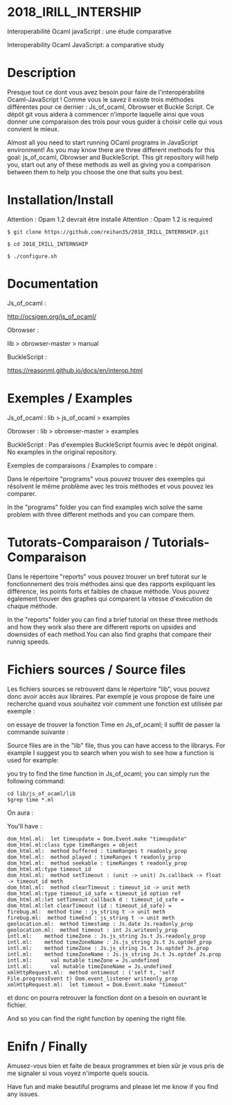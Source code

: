 # 2018_IRILL_INTERSHIP

Interoperabilité Ocaml javaScript : une étude comparative

Interoperability Ocaml JavaScript: a comparative study

# Description

Presque tout ce dont vous avez besoin pour faire de l'interopérabilité Ocaml-JavaScript !
Comme vous le savez il existe trois méthodes différentes pour ce dernier :
Js_of_ocaml, Obrowser et Buckle Script.
Ce dépôt git vous aidera à commencer n'importe laquelle ainsi que vous donner une comparaison des trois pour vous guider à choisir celle qui vous convient le mieux. 

Almost all you need to start running OCaml programs in JavaScript environment!
As you may know there are three different methods for this goal: js_of_ocaml, Obrowser and BuckleScript.
This git repository will help you, start out any of these methods as well as giving you a comparison between them to help you choose the one that suits you best.

# Installation/Install

Attention : Opam 1.2 devrait être installé
Attention : Opam 1.2 is required

```
$ git clone https://github.com/reihan35/2018_IRILL_INTERNSHIP.git

$ cd 2018_IRILL_INTERNSHIP

$ ./configure.sh

```

# Documentation

Js_of_ocaml : 

http://ocsigen.org/js_of_ocaml/

Obrowser : 

lib > obrowser-master > manual

BuckleScript : 

https://reasonml.github.io/docs/en/interop.html

# Exemples / Examples 

Js_of_ocaml :
lib > js_of_ocaml > examples


Obrowser : 
lib > obrowser-master > examples


BuckleScript :
Pas d'exemples BuckleScript fournis avec le dépôt original. 
No examples in the original repository.

Exemples de comparaisons / Examples to compare : 

Dans le répertoire "programs" vous pouvez trouver des exemples qui résolvent le même problème avec les trois méthodes et vous pouvez les comparer.

In the "programs" folder you can find examples wich solve the same problem with three different methods and you can compare them.

# Tutorats-Comparaison / Tutorials-Comparaison

Dans le répertoire "reports" vous pouvez trouver un bref tutorat sur le fonctionnement des trois méthodes ainsi que des rapports expliquant les différence, les points forts et faibles de chaque méthode. Vous pouvez également trouver des graphes qui comparent la vitesse d'exécution de chaque méthode.

In the "reports" folder you can find a brief tutorial on these three methods and how they work also there are different reports on upsides and downsides of each method.You can also find graphs that compare their runnig speeds.


# Fichiers sources / Source files 

Les fichiers sources se retrouvent dans le répertoire "lib", vous pouvez donc avoir accès aux libraires. Par exemple je vous propose de faire une recherche quand vous souhaitez voir comment une fonction est utilisée par exemple :

on essaye de trouver la fonction Time en Js_of_ocaml; il suffit de passer la commande suivante :

Source files are in the "lib" file, thus you can have access to the librarys. For example I suggest you to search when you wish to see how a function is used for example:
 
you try to find the time function in Js_of_ocaml; you can simply run the following command:

```
cd lib/js_of_ocaml/lib
$grep time *.ml

```
On aura :

You'll have : 

```
dom_html.ml:  let timeupdate = Dom.Event.make "timeupdate"
dom_html.ml:class type timeRanges = object
dom_html.ml:  method buffered : timeRanges t readonly_prop
dom_html.ml:  method played : timeRanges t readonly_prop
dom_html.ml:  method seekable : timeRanges t readonly_prop
dom_html.ml:type timeout_id
dom_html.ml:  method setTimeout : (unit -> unit) Js.callback -> float -> timeout_id meth
dom_html.ml:  method clearTimeout : timeout_id -> unit meth
dom_html.ml:type timeout_id_safe = timeout_id option ref
dom_html.ml:let setTimeout callback d : timeout_id_safe =
dom_html.ml:let clearTimeout (id : timeout_id_safe) =
firebug.ml:  method time : js_string t -> unit meth
firebug.ml:  method timeEnd : js_string t -> unit meth
geolocation.ml:  method timestamp : Js.date Js.readonly_prop
geolocation.ml:  method timeout : int Js.writeonly_prop
intl.ml:    method timeZone : Js.js_string Js.t Js.readonly_prop
intl.ml:    method timeZoneName : Js.js_string Js.t Js.optdef_prop
intl.ml:    method timeZone : Js.js_string Js.t Js.optdef Js.prop
intl.ml:    method timeZoneName : Js.js_string Js.t Js.optdef Js.prop
intl.ml:      val mutable timeZone = Js.undefined
intl.ml:      val mutable timeZoneName = Js.undefined
xmlHttpRequest.ml:  method ontimeout : ('self t, 'self File.progressEvent t) Dom.event_listener writeonly_prop
xmlHttpRequest.ml:  let timeout = Dom.Event.make "timeout"

```

et donc on pourra retrouver la fonction dont on a besoin en ouvrant le fichier.

And so you can find the right function by opening the right file.


# Enifn / Finally 
Amusez-vous bien et faite de beaux programmes et bien sûr je vous pris de me signaler si vous voyez n'importe quels soucis.

Have fun and make beautiful programs and please let me know if you find any issues.
